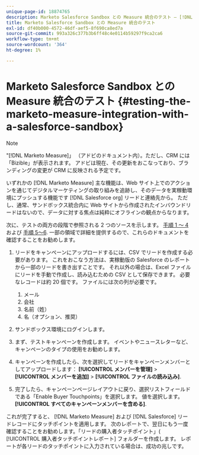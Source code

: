```yaml
---
unique-page-id: 18874765
description: Marketo Salesforce Sandbox との Measure 統合のテスト — [!DNL Marketo Measure]  — 製品ドキュメント
title: Marketo Salesforce Sandbox との Measure 統合のテスト
exl-id: df40b000-4572-46df-aef5-8f690ca8ed7a
source-git-commit: 993a326c377b3b6ff48c4e0114b59297f9ca2ca6
workflow-type: tm+mt
source-wordcount: '364'
ht-degree: 1%

---
```


# Marketo Salesforce Sandbox との Measure 統合のテスト {#testing-the-marketo-measure-integration-with-a-salesforce-sandbox}

>[!NOTE]
>
>&quot;[!DNL Marketo Measure]」 （アドビのドキュメント内）。ただし、CRM には「Bizible」が表示されます。 アドビは現在、その更新をおこなっており、ブランディングの変更が CRM に反映される予定です。

いずれかの [!DNL Marketo Measure] 主な機能は、Web サイト上でのアクションを通じてデジタルマーケティングの取り組みを追跡し、そのデータを実稼動環境にプッシュする機能です [!DNL Salesforce org] リードと連絡先から。 ただし、通常、サンドボックス統合内に Web サイトから作成されたインバウンドリードはないので、データに対する焦点は純粋にオフラインの観点からなります。

次に、テストの両方の段階で参照される 2 つのソースを示します。 [手順 1 ～ 4](https://help.salesforce.com/apex/HTViewHelpDoc?id=lead_import_wizard.htm&amp;language=en_US) および [手順 5～6](/help/channel-tracking-and-setup/offline-channels/syncing-offline-campaigns.md). 一部の領域で詳細を提供するので、これらのドキュメントを確認することをお勧めします。

1. リードをキャンペーンにアップロードするには、CSV でリードを作成する必要があります。 これをおこなう方法は、実稼動版の Salesforce のレポートから一部のリードを書き出すことです。 それ以外の場合は、Excel ファイルにリードを手動で作成し、読み込むための CSV として保存できます。 必要なレコードは約 20 個です。 ファイルには次の列が必要です。

   1. メール
   1. 会社
   1. 名前（姓）
   1. 名（オプション、推奨）

1. サンドボックス環境にログインします。
1. まず、テストキャンペーンを作成します。 イベントやニュースレターなど、キャンペーンのタイプの使用をお勧めします。
1. キャンペーンを作成したら、次を選択してリードをキャンペーンメンバーとしてアップロードします： **[!UICONTROL メンバーを管理]** > **[!UICONTROL メンバーを追加]** > **[!UICONTROL ファイルの読み込み]**.
1. 完了したら、キャンペーンページレイアウトに戻り、選択リストフィールドである「Enable Buyer Touchpoints」を選択します。 値を選択します。 **[!UICONTROL すべてのキャンペーンメンバーを含める]**.

これが完了すると、 [!DNL Marketo Measure] および [!DNL Salesforce] リードレコードにタッチポイントを適用します。 次のレポートで、翌日にもう一度確認することをお勧めします。「リードの購入者タッチポイント」( [!UICONTROL 購入者タッチポイントレポート] フォルダーを作成します。 レポートが各リードのタッチポイントに入力されている場合は、成功の兆しです。
